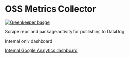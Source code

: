 # OSS Metrics Collector

[![Greenkeeper badge](https://badges.greenkeeper.io/tophat/oss-metrics-dashboard.svg)](https://greenkeeper.io/)

Scrape repo and package activity for publishing to DataDog

[Internal only dashboard](https://app.datadoghq.com/dash/997551/tophat-oss-dashboard?live=true&page=0&is_auto=false&from_ts=1542903790832&to_ts=1543508590832&tile_size=m)

[Internal Google Analytics dashboard](https://analytics.google.com/analytics/web/?authuser=1#/report/visitors-overview/a129741728w189001777p185493557/)

